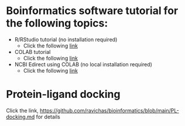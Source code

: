 # Boinformatics software tutorial for the following topics: 

* R/RStudio tutorial (no installation required)
  * Click the following [link](https://github.com/ravichas/bioinformatics/blob/main/Bioinformatics.md)
* COLAB tutorial
  * Click the following [link](https://github.com/ravichas/bioinformatics/blob/main/BasicCOLAB_Tutorial.ipynb)  
* NCBI Edirect using COLAB (no local installation required)
  * Click the following [link](https://github.com/ravichas/bioinformatics/blob/main/NCBI_EDIRECT.ipynb)

# Protein-ligand docking
Click the link, https://github.com/ravichas/bioinformatics/blob/main/PL-docking.md for details
